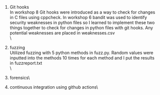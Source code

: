 1. Git hooks\
In workshop 8 Git hooks were introduced as a way to check for changes in C files using cppcheck. In workshop 6 bandit was used to identify security weaknesses in python files so I learned to implement these two things together to check for changes in
python files with git hooks. Any potential weaknesses are placed in weaknesses.csv\
\
2. fuzzing\
Utilized fuzzing with 5 python methods in fuzz.py. Random values were inputted into the methods 10 times for each method and I put the results in fuzzreport.txt\
\
3. forensics\

4. continuous integration using github actions\